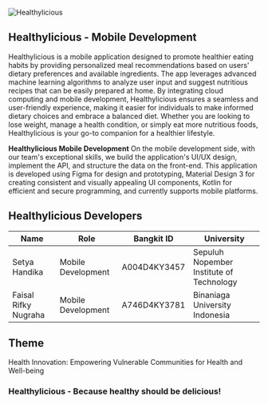 
![Healthylicious](https://storage.googleapis.com/healthylicious-assets/Healthylicious_page-0018.jpg)
## Healthylicious - Mobile Development
Healthylicious is a mobile application designed to promote healthier eating habits by providing personalized meal recommendations based on users' dietary preferences and available ingredients. The app leverages advanced machine learning algorithms to analyze user input and suggest nutritious recipes that can be easily prepared at home. By integrating cloud computing and mobile development, Healthylicious ensures a seamless and user-friendly experience, making it easier for individuals to make informed dietary choices and embrace a balanced diet. Whether you are looking to lose weight, manage a health condition, or simply eat more nutritious foods, Healthylicious is your go-to companion for a healthier lifestyle.

**Healthylicious Mobile Development**
On the mobile development side, with our team's exceptional skills, we build the application's UI/UX design, implement the API, and structure the data on the front-end. This application is developed using Figma for design and prototyping, Material Design 3 for creating consistent and visually appealing UI components, Kotlin for efficient and secure programming, and currently supports mobile platforms.



## Healthylicious Developers

|  Name|Role  |Bangkit ID|University|
|--|--|--|--|
| Setya Handika| Mobile Development|A004D4KY3457 | Sepuluh Nopember Institute of Technology
|Faisal Rifky Nugraha  |Mobile Development |A746D4KY3781 |Binaniaga University Indonesia 


## Theme

Health Innovation: Empowering Vulnerable Communities for Health and Well-being

### Healthylicious - Because healthy should be delicious!
